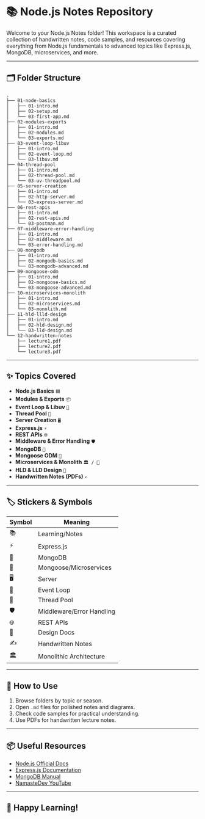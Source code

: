 # 📚 Node.js Notes Repository

Welcome to your Node.js Notes folder! This workspace is a curated collection of handwritten notes, code samples, and resources covering everything from Node.js fundamentals to advanced topics like Express.js, MongoDB, microservices, and more.

---

## 🗂️ Folder Structure

```
.
├── 01-node-basics
│   ├── 01-intro.md
│   ├── 02-setup.md
│   └── 03-first-app.md
├── 02-modules-exports
│   ├── 01-intro.md
│   ├── 02-modules.md
│   └── 03-exports.md
├── 03-event-loop-libuv
│   ├── 01-intro.md
│   ├── 02-event-loop.md
│   └── 03-libuv.md
├── 04-thread-pool
│   ├── 01-intro.md
│   ├── 02-thread-pool.md
│   └── 03-uv-threadpool.md
├── 05-server-creation
│   ├── 01-intro.md
│   ├── 02-http-server.md
│   └── 03-express-server.md
├── 06-rest-apis
│   ├── 01-intro.md
│   ├── 02-rest-apis.md
│   └── 03-postman.md
├── 07-middleware-error-handling
│   ├── 01-intro.md
│   ├── 02-middleware.md
│   └── 03-error-handling.md
├── 08-mongodb
│   ├── 01-intro.md
│   ├── 02-mongodb-basics.md
│   └── 03-mongodb-advanced.md
├── 09-mongoose-odm
│   ├── 01-intro.md
│   ├── 02-mongoose-basics.md
│   └── 03-mongoose-advanced.md
├── 10-microservices-monolith
│   ├── 01-intro.md
│   ├── 02-microservices.md
│   └── 03-monolith.md
├── 11-hld-llld-design
│   ├── 01-intro.md
│   ├── 02-hld-design.md
│   └── 03-lld-design.md
└── 12-handwritten-notes
    ├── lecture1.pdf
    ├── lecture2.pdf
    └── lecture3.pdf
```

---

## ✨ Topics Covered

- **Node.js Basics** `🟦`
- **Modules & Exports** `📦`
- **Event Loop & Libuv** `🔄`
- **Thread Pool** `🧵`
- **Server Creation** `🖥️`
- **Express.js** `⚡`
- **REST APIs** `🌐`
- **Middleware & Error Handling** `🛡️`
- **MongoDB** `🍃`
- **Mongoose ODM** `🧩`
- **Microservices & Monolith** `🏛️ / 🧩`
- **HLD & LLD Design** `📝`
- **Handwritten Notes (PDFs)** `✍️`

---

## 🏷️ Stickers & Symbols

| Symbol | Meaning                      |
|--------|------------------------------|
| 📚     | Learning/Notes               |
| ⚡     | Express.js                   |
| 🍃     | MongoDB                      |
| 🧩     | Mongoose/Microservices       |
| 🖥️     | Server                       |
| 🔄     | Event Loop                   |
| 🧵     | Thread Pool                  |
| 🛡️     | Middleware/Error Handling    |
| 🌐     | REST APIs                    |
| 📝     | Design Docs                  |
| ✍️     | Handwritten Notes            |
| 🏛️     | Monolithic Architecture      |

---

## 🚀 How to Use

1. Browse folders by topic or season.
2. Open `.md` files for polished notes and diagrams.
3. Check code samples for practical understanding.
4. Use PDFs for handwritten lecture notes.

---

## 📦 Useful Resources

- [Node.js Official Docs](https://nodejs.org/en/docs/)
- [Express.js Documentation](https://expressjs.com/)
- [MongoDB Manual](https://www.mongodb.com/docs/)
- [NamasteDev YouTube](https://www.youtube.com/@NamasteDev)

---

## 🎉 Happy Learning!
